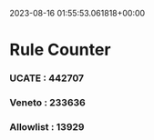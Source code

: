 2023-08-16 01:55:53.061818+00:00
# Rule Counter 
 ### UCATE : 442707

 ### Veneto : 233636

 ### Allowlist : 13929
